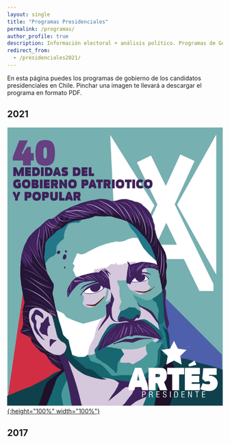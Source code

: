 ```yaml
---
layout: single
title: "Programas Presidenciales"
permalink: /programas/
author_profile: true
description: Información electoral + análisis político. Programas de Gobierno.
redirect_from:
  - /presidenciales2021/
---
```


En esta página puedes los programas de gobierno de los candidatos presidenciales en Chile. Pinchar una imagen te llevará a descargar el programa en formato PDF.

## 2021

[![cc](/images/programas/2021_Artes.png){:height="100%" width="100%"}](https://github.com/tresquintos/programas/raw/main/2021%20-%20Artes%20(20211101).pdf)


## 2017
